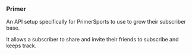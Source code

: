 ### Primer
An API setup specifically for PrimerSports to use to grow their subscriber base.

It allows a subscriber to share and invite their friends to subscribe and keeps track.